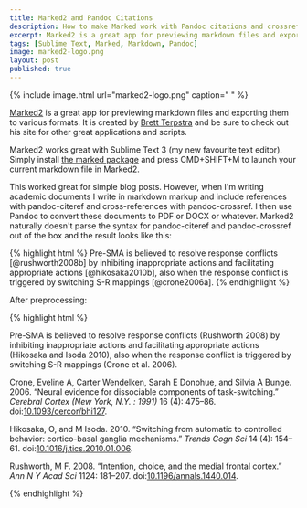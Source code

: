```yaml
---
title: Marked2 and Pandoc Citations
description: How to make Marked work with Pandoc citations and crossreferences.
excerpt: Marked2 is a great app for previewing markdown files and exporting them to various formats. Marked2 works great with Sublime Text 3 (my new favourite text editor). However, when I'm writing academic documents I write in markdown markup and include references with pandoc-citeref and cross-references with pandoc-crossref. I then use Pandoc to convert these documents to PDF or DOCX or whatever. Marked2 naturally doesn't parse the syntax for pandoc-citeref and pandoc-crossref out of the box.
tags: [Sublime Text, Marked, Markdown, Pandoc]
image: marked2-logo.png
layout: post
published: true
---
```


{% include image.html url="marked2-logo.png" caption=" " %}

[Marked2](http://marked2app.com/) is a great app for previewing markdown files and exporting them to various formats. It is created by [Brett Terpstra](http://brettterpstra.com) and be sure to check out his site for other great applications and scripts.

Marked2 works great with Sublime Text 3 (my new favourite text editor). Simply install [the marked package](https://github.com/icio/sublime-text-marked) and press CMD+SHIFT+M to launch your current markdown file in Marked2.

This worked great for simple blog posts. However, when I'm writing academic documents I write in markdown markup and include references with pandoc-citeref and cross-references with pandoc-crossref. I then use Pandoc to convert these documents to PDF or DOCX or whatever. Marked2 naturally doesn't parse the syntax for pandoc-citeref and pandoc-crossref out of the box and the result looks like this:

{% highlight html %}
Pre-SMA is believed to resolve response conflicts [@rushworth2008b] by inhibiting inappropriate actions and facilitating appropriate actions [@hikosaka2010b], also when the response conflict is triggered by switching S-R mappings [@crone2006a].
{% endhighlight %}

After preprocessing:

{% highlight html %}

<p>Pre-SMA is believed to resolve response conflicts <span class="citation">(Rushworth 2008)</span> by inhibiting inappropriate actions and facilitating appropriate actions <span class="citation">(Hikosaka and Isoda 2010)</span>, also when the response conflict is triggered by switching S-R mappings <span class="citation">(Crone et al. 2006)</span>.</p>
<div id="refs" class="references">
<div id="ref-crone2006a">
<p>Crone, Eveline A, Carter Wendelken, Sarah E Donohue, and Silvia A Bunge. 2006. “Neural evidence for dissociable components of task-switching.” <em>Cerebral Cortex (New York, N.Y. : 1991)</em> 16 (4): 475–86. doi:<a href="http://doi.org/10.1093/cercor/bhi127">10.1093/cercor/bhi127</a>.</p>
</div>
<div id="ref-hikosaka2010b">
<p>Hikosaka, O, and M Isoda. 2010. “Switching from automatic to controlled behavior: cortico-basal ganglia mechanisms.” <em>Trends Cogn Sci</em> 14 (4): 154–61. doi:<a href="http://doi.org/10.1016/j.tics.2010.01.006">10.1016/j.tics.2010.01.006</a>.</p>
</div>
<div id="ref-rushworth2008b">
<p>Rushworth, M F. 2008. “Intention, choice, and the medial frontal cortex.” <em>Ann N Y Acad Sci</em> 1124: 181–207. doi:<a href="http://doi.org/10.1196/annals.1440.014">10.1196/annals.1440.014</a>.</p>
</div>
</div>

{% endhighlight %}
